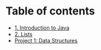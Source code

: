 # Table of contents

* [1. Introduction to Java](README.md)
* [2. Lists](2.-lists.md)
* [Project 1: Data Structures](project-1.md)
